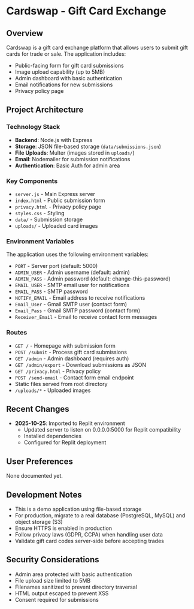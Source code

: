 # Cardswap - Gift Card Exchange

## Overview
Cardswap is a gift card exchange platform that allows users to submit gift cards for trade or sale. The application includes:
- Public-facing form for gift card submissions
- Image upload capability (up to 5MB)
- Admin dashboard with basic authentication
- Email notifications for new submissions
- Privacy policy page

## Project Architecture

### Technology Stack
- **Backend**: Node.js with Express
- **Storage**: JSON file-based storage (`data/submissions.json`)
- **File Uploads**: Multer (images stored in `uploads/`)
- **Email**: Nodemailer for submission notifications
- **Authentication**: Basic Auth for admin area

### Key Components
- `server.js` - Main Express server
- `index.html` - Public submission form
- `privacy.html` - Privacy policy page
- `styles.css` - Styling
- `data/` - Submission storage
- `uploads/` - Uploaded card images

### Environment Variables
The application uses the following environment variables:
- `PORT` - Server port (default: 5000)
- `ADMIN_USER` - Admin username (default: admin)
- `ADMIN_PASS` - Admin password (default: change-this-password)
- `EMAIL_USER` - SMTP email user for notifications
- `EMAIL_PASS` - SMTP password
- `NOTIFY_EMAIL` - Email address to receive notifications
- `Email_User` - Gmail SMTP user (contact form)
- `Email_Pass` - Gmail SMTP password (contact form)
- `Receiver_Email` - Email to receive contact form messages

### Routes
- `GET /` - Homepage with submission form
- `POST /submit` - Process gift card submissions
- `GET /admin` - Admin dashboard (requires auth)
- `GET /admin/export` - Download submissions as JSON
- `GET /privacy.html` - Privacy policy
- `POST /send-email` - Contact form email endpoint
- Static files served from root directory
- `/uploads/*` - Uploaded images

## Recent Changes
- **2025-10-25**: Imported to Replit environment
  - Updated server to listen on 0.0.0.0:5000 for Replit compatibility
  - Installed dependencies
  - Configured for Replit deployment

## User Preferences
None documented yet.

## Development Notes
- This is a demo application using file-based storage
- For production, migrate to a real database (PostgreSQL, MySQL) and object storage (S3)
- Ensure HTTPS is enabled in production
- Follow privacy laws (GDPR, CCPA) when handling user data
- Validate gift card codes server-side before accepting trades

## Security Considerations
- Admin area protected with basic authentication
- File upload size limited to 5MB
- Filenames sanitized to prevent directory traversal
- HTML output escaped to prevent XSS
- Consent required for submissions

